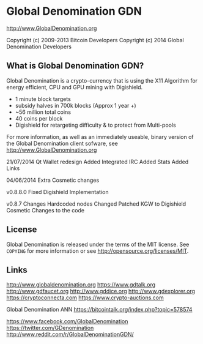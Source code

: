 Global Denomination GDN
================================

http://www.GlobalDenomination.org

Copyright (c) 2009-2013 Bitcoin Developers
Copyright (c) 2014 Global Denomination Developers

What is Global Denomination GDN?
----------------

Global Denomination is a crypto-currency that is using the X11 Algorithm for energy efficient, CPU and GPU mining with Digishield.
 - 1 minute block targets
 - subsidy halves in 700k blocks (Approx 1 year +)
 - ~56 million total coins
 - 40 coins per block
 - Digishield for retargeting difficulty & to protect from Multi-pools  


For more information, as well as an immediately useable, binary version of
the Global Denomination client sofware, see http://www.GlobalDenomination.org

21/07/2014
Qt Wallet redesign 
Added Integrated IRC 
Added Stats
Added Links

04/06/2014
Extra Cosmetic changes 

v0.8.8.0
Fixed Digishield Implementation 

v0.8.7 Changes
Hardcoded nodes
Changed Patched KGW to Digishield
Cosmetic Changes to the code

License
-------

Global Denomination is released under the terms of the MIT license. See `COPYING` for more
information or see http://opensource.org/licenses/MIT.

Links
-------
http://www.globaldenomination.org
https://www.gdtalk.org
http://www.gdfaucet.org
http://www.gddice.org
http://www.gdexplorer.org
https://cryptoconnecta.com
https://www.crypto-auctions.com

Global Denomination ANN
https://bitcointalk.org/index.php?topic=578574

https://www.facebook.com/GlobalDenomination
https://twitter.com/GDenomination
http://www.reddit.com/r/GlobalDenominationGDN/
